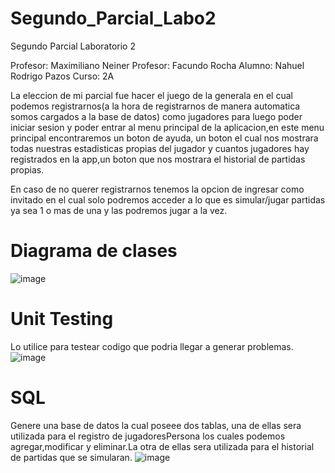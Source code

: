# Segundo_Parcial_Labo2
Segundo Parcial Laboratorio 2

Profesor: Maximiliano Neiner 
Profesor: Facundo Rocha
Alumno: Nahuel Rodrigo Pazos
Curso: 2A

La eleccion de mi parcial fue hacer el juego de la generala en el cual podemos registrarnos(a la hora de registrarnos de manera automatica somos cargados a la base de datos) como jugadores para luego poder iniciar sesion y poder entrar al menu principal de la aplicacion,en este menu principal encontraremos un boton de ayuda, un boton el cual nos mostrara todas nuestras estadisticas propias del jugador y cuantos jugadores hay registrados en la app,un boton que nos mostrara el historial de partidas propias.

En caso de no querer registrarnos tenemos la opcion de ingresar como invitado en el cual solo podremos acceder a lo que es simular/jugar partidas ya sea 1 o mas de una y las podremos jugar a la vez. 

# Diagrama de clases
![image](https://user-images.githubusercontent.com/98673588/206077280-c6ab9e65-3586-4aff-8623-e5307b1e610b.png)

# Unit Testing
Lo utilice para testear codigo que podria llegar a generar problemas.
![image](https://user-images.githubusercontent.com/98673588/206078262-fbb4c8a0-f407-4267-b709-dc596e9ee010.png)

# SQL
Genere una base de datos la cual poseee dos tablas, una de ellas sera utilizada para el registro de jugadoresPersona los cuales podemos agregar,modificar y eliminar.La otra de ellas sera utilizada para el historial de partidas que se simularan.
![image](https://user-images.githubusercontent.com/98673588/206077741-5b9ebd81-f9ad-43be-a003-81988b3d5398.png)





